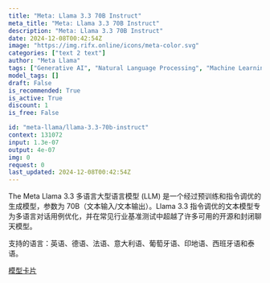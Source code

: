 ```yaml
---
title: "Meta: Llama 3.3 70B Instruct"
meta_title: "Meta: Llama 3.3 70B Instruct"
description: "Meta: Llama 3.3 70B Instruct"
date: 2024-12-08T00:42:54Z
image: "https://img.rifx.online/icons/meta-color.svg"
categories: ["text 2 text"]
author: "Meta Llama"
tags: ["Generative AI", "Natural Language Processing", "Machine Learning", "Chatbots"]
model_tags: []
draft: False
is_recommended: True
is_active: True
discount: 1
is_free: False

id: "meta-llama/llama-3.3-70b-instruct"
context: 131072
input: 1.3e-07
output: 4e-07
img: 0
request: 0
last_updated: 2024-12-08T00:42:54Z
---
```


The Meta Llama 3.3 多语言大型语言模型 (LLM) 是一个经过预训练和指令调优的生成模型，参数为 70B（文本输入/文本输出）。Llama 3.3 指令调优的文本模型专为多语言对话用例优化，并在常见行业基准测试中超越了许多可用的开源和封闭聊天模型。

支持的语言：英语、德语、法语、意大利语、葡萄牙语、印地语、西班牙语和泰语。

[模型卡片](https://github.com/meta-llama/llama-models/blob/main/models/llama3_3/MODEL_CARD.md)

